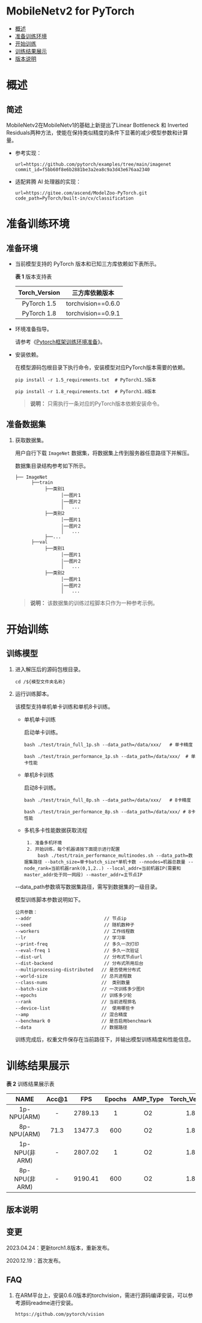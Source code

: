 # MobileNetv2 for PyTorch

-   [概述](概述.md)
-   [准备训练环境](准备训练环境.md)
-   [开始训练](开始训练.md)
-   [训练结果展示](训练结果展示.md)
-   [版本说明](版本说明.md)

# 概述

## 简述

 MobileNetv2在MobileNetv1的基础上新提出了Linear Bottleneck 和 Inverted Residuals两种方法，使能在保持类似精度的条件下显著的减少模型参数和计算量。

- 参考实现：

  ```
  url=https://github.com/pytorch/examples/tree/main/imagenet
  commit_id=f5bb60f8e6b2881be3a2ea8c9a3d43e676aa2340
  ```

- 适配昇腾 AI 处理器的实现：

  ```
  url=https://gitee.com/ascend/ModelZoo-PyTorch.git
  code_path=PyTorch/built-in/cv/classification
  ```


# 准备训练环境

## 准备环境

- 当前模型支持的 PyTorch 版本和已知三方库依赖如下表所示。

  **表 1**  版本支持表

  | Torch_Version      | 三方库依赖版本                                 |
  | :--------: | :----------------------------------------------------------: |
  | PyTorch 1.5 | torchvision==0.6.0 |
  | PyTorch 1.8 | torchvision==0.9.1 |

- 环境准备指导。

  请参考《[Pytorch框架训练环境准备](https://www.hiascend.com/document/detail/zh/ModelZoo/pytorchframework/ptes)》。
  
- 安装依赖。

  在模型源码包根目录下执行命令，安装模型对应PyTorch版本需要的依赖。
  ```
  pip install -r 1.5_requirements.txt  # PyTorch1.5版本
  
  pip install -r 1.8_requirements.txt  # PyTorch1.8版本
  ```
  > **说明：** 
  >只需执行一条对应的PyTorch版本依赖安装命令。

## 准备数据集

1. 获取数据集。

   用户自行下载 `ImageNet` 数据集，将数据集上传到服务器任意路径下并解压。
   
   数据集目录结构参考如下所示。

   ```
   ├── ImageNet
         ├──train
              ├──类别1
                    │──图片1
                    │──图片2
                    │   ...       
              ├──类别2
                    │──图片1
                    │──图片2
                    │   ...   
              ├──...                     
         ├──val  
              ├──类别1
                    │──图片1
                    │──图片2
                    │   ...       
              ├──类别2
                    │──图片1
                    │──图片2
                    │   ...              
   ```
   > **说明：** 
   >该数据集的训练过程脚本只作为一种参考示例。

# 开始训练

## 训练模型

1. 进入解压后的源码包根目录。

   ```
   cd /${模型文件夹名称} 
   ```

2. 运行训练脚本。

   该模型支持单机单卡训练和单机8卡训练。

   - 单机单卡训练

     启动单卡训练。

     ```
     bash ./test/train_full_1p.sh --data_path=/data/xxx/   # 单卡精度 
     
     bash ./test/train_performance_1p.sh --data_path=/data/xxx/  # 单卡性能
     ```

   - 单机8卡训练

     启动8卡训练。

     ```
     bash ./test/train_full_8p.sh --data_path=/data/xxx/   # 8卡精度

     bash ./test/train_performance_8p.sh --data_path=/data/xxx/ # 8卡性能
     ```

   - 多机多卡性能数据获取流程

     ```
      1. 准备多机环境
      2. 开始训练，每个机器请按下面提示进行配置
          bash ./test/train_performance_multinodes.sh --data_path=数据集路径 --batch_size=单卡batch_size*单机卡数 --nnodes=机器总数量 --node_rank=当前机器rank(0,1,2..) --local_addr=当前机器IP(需要和master_addr处于同一网段) --master_addr=主节点IP
     ```
   
   --data_path参数填写数据集路径，需写到数据集的一级目录。

   模型训练脚本参数说明如下。

   ```
   公共参数：
   --addr                    		// 节点ip
   --seed                     		// 随机数种子
   --workers                  		// 工作线程数
   --lr                       		// 学习率
   --print-freq               		// 多久一次打印
   --eval-freq 1              		// 多久一次验证
   --dist-url                 		// 分布式节点url
   --dist-backend             		// 分布式所用后台
   --multiprocessing-distributed   // 是否使用分布式
   --world-size                    // 总共进程数
   --class-nums                    //  类别数量
   --batch-size                    // 一次训练多少图片
   --epochs                        // 训练多少轮
   --rank                          // 当前进程排名
   --device-list                   //  使用哪些卡
   --amp                           // 混合精度
   --benchmark 0                   // 是否启用benchmark
   --data                          // 数据路径
   ```

   训练完成后，权重文件保存在当前路径下，并输出模型训练精度和性能信息。

# 训练结果展示

**表 2**  训练结果展示表

| NAME    | Acc@1  |    FPS  | Epochs | AMP_Type | Torch_Version |
| :-----: | :----: |  :---:  | :----: | :------: |  :-------:    |
| 1p-NPU(ARM)|   -    |   2789.13  | 1 |    O2    |   1.8    |
| 8p-NPU(ARM)| 71.3   | 13477.3 | 600    |    O2    |   1.8    |
| 1p-NPU(非ARM)|   -    |   2807.02  | 1 |    O2    |   1.8    |
| 8p-NPU(非ARM)| -   | 9190.41 | 600    |    O2    |   1.8    |


## 版本说明

## 变更

2023.04.24：更新torch1.8版本，重新发布。

2020.12.19：首次发布。

## FAQ

1. 在ARM平台上，安装0.6.0版本的torchvision，需进行源码编译安装，可以参考源码readme进行安装。
   
   ```
   https://github.com/pytorch/vision
   ```